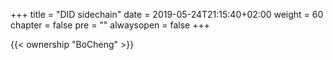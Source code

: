 +++
title = "DID sidechain"
date = 2019-05-24T21:15:40+02:00
weight = 60
chapter = false
pre = ""
alwaysopen = false
+++

{{< ownership "BoCheng" >}}
